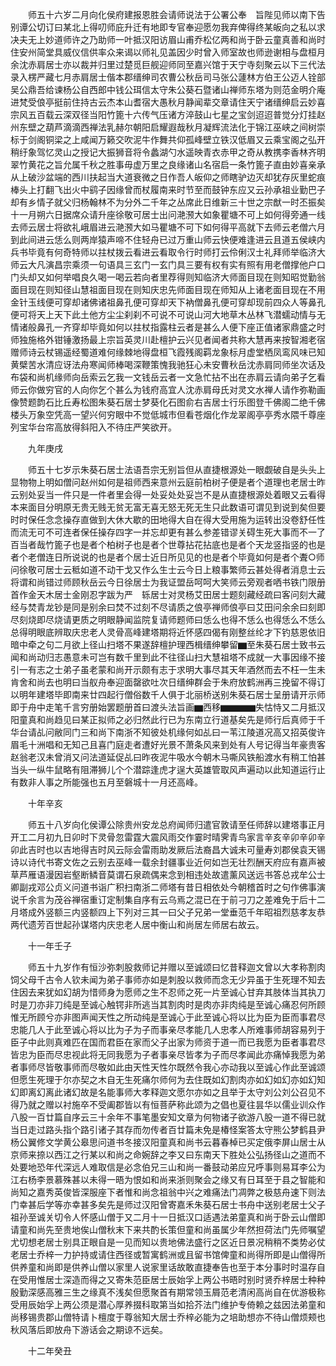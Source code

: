 <!-- { "loadSidebar": true } -->
　　师五十六岁二月向化侯府建报恩胜会请师说法于公署公奉　旨陛见师以南下告别谭公切订曰某北上得叨师庇升迁有地即专官奉迎愿勿我弃俾得终某皈向之私以求决夫无上妙道师许之乃助师一叶抵汉阳访眉山甫乔松亿两和尚于卧云童真善和尚时住安州简堂具威仪信供率众来谒以师礼见盖因少时曾入师室故也师逊谢相与盘桓月余沈赤肩居士亦以裁并归里过楚觅巨舰迎师同至嘉兴馆于天宁寺刻聚云以下三代法录入楞严藏七月赤肩居士偕本郡缙绅司农曹公秋岳司马张公蘧林方伯王公迈人铨部吴公鼎吾给谏杨公自西郎中钱公珥信太守朱公葵石暨诸山禅师东塔为则范金明介庵进梵受俍亭挺前住持古云杰本山耆宿大愚秋月静闻辈交章请住天宁诸缙绅启云妙喜宗风五百载云深双径当阳竹篦十六传气压诸方淬鼓山七星之宝剑迢迢普觉分灯挂赵州东壁之葫芦滴滴西禅法乳赫尔朝阳启耀遐哉秋月凝辉流法化于锦江巫峡之间树崇标于剑阁铜梁之上咸闻万籁交吹泥牛作舞共仰孤峰壁立铁汉低眉又云乘宝阁之弘开稍纡象驾忆灵山之授记大振狮音将令蠡湖勺水遥映青衣赤甲之奇从教携李香林齐明翠竹黄花之旨允属千秋之胜事毋虚万里之良缘诸山名宿启一条竹篦子直由妙喜亲承从上破沙盆端的西川扶起当大道衰微之日作吾人皈仰之师瞎驴边灭却犹存灰里蛇痕棒头上打翻飞出火中鹞子因缘曾而杖履南来时节至而鼓钟东应又云孙承祖业勤巴子却有乡情子就父归杨翰林不为分外二千年之丛席此日维新三十世之宗猷一时丕振矣十一月朔六日据席众请升座徐敬可居士出问滟滪大如象瞿塘不可上如何得旁通一线去师云居士将欲礼峨眉进云滟滪大如马瞿塘不可下如何得平高就下去师云老僧六月到此间进云恁么则两岸猿声啼不住轻舟已过万重山师云快便难逢进云且道五侯峡内兵书毕竟有何奇特师以拄杖拨云看进云看取令行时师打云伶俐汉士礼拜师举临济大师云大凡演昌宗乘须一句语具三玄门一玄门具三要有权有实有照有用老僧撑他户口门头却又如何举唱良久喝一喝云若向者里荐得则知临济大师面目现在则知昭觉勤翁面目现在则知径山慧祖面目现在则知庆忠先师面目现在师知从上诸老面目现在不用金针玉线便可穿却诸佛诸祖鼻孔便可穿却天下衲僧鼻孔便可穿却现前四众人等鼻孔便可将天上天下此土他方尘尘刹刹不可说不可说山河大地草木丛林飞潜蠕动情与无情诸般鼻孔一齐穿却毕竟如何以拄杖指露柱云者是甚么人便下座正值诸家鼎盛之时师独施格外钳锤激扬最上宗旨英灵川赴檀护云兴见者闻者共称大慧再来按智湘老宿赠师诗云杖锡遥经蜀道难何缘棘地得盘桓飞霞残阁羁龙象标月虚堂栖凤鸾风味已知黄檗苦水清应讶法舟寒闻师棒喝深鞭策愧我驰狂心未安曹秋岳沈赤肩同师坐次话及布袋和尚机缘师向岳索云乞我一文钱岳云者一文急忙拈不出在赤肩云请向弟子乞看师云你做穷官的人向你乞个甚么为钱府高宜人沈赤肩母氏对灵文水禅人请作弥勒画像赞题韵石比丘寿松图朱葵石居士梦葵化石图俞右吉居士行乐图登千佛阁二绝千佛楼头万象空凭高一望兴何穷眼中不觉低城市但看苍烟化作龙翠阁亭亭秀水隈千尊座列宝华台帘高放得斜阳入不待庄严笑欲开。

　　九年庚戌

　　师五十七岁示朱葵石居士法语吾宗无别旨但从直捷根源处一眼觑破自是头头上显物物上明如僧问赵州如何是祖师西来意州云庭前柏树子便是者个道理也老居士昨云别处妥当一件只是一件者里会得一处妥处处妥岂不是从直捷根源处着眼又云看得本来面目分明原无贵无贱无贫无富无喜无怒无死无生只此数语可谓见到说到矣但要时时保任念念操存直做到大休大歇的田地得大自在得大受用施为运转出没卷舒任性而流无可不可连者保任操存四字一并忘却更有甚么参差错谬关碍生死大事而不一了百当者哉竹篦子也是者个柏树子也是者个世尊拈花拈底也是者个天龙竖指竖的也是者个老僧连日所说说的也是者个居士近日所见见的也是者个毕竟如何是者个聻○师问徐敬可居士云秪如道不动干戈又作么生士云今日上粮事繁师云甚处得者消息士云将谓和尚错过师顾秋岳云今日徐居士为我证盟岳呵呵大笑师云旁观者哂书铁门限册首作金天木居士金刚忍字跋为严　轹居士对灵杨艾田居士题刻藏经疏曰客问刻大藏经与焚青龙钞是同是别余曰焚不过刻不尽请质之俍亭禅师俍亭曰艾田问余余曰刻即尽刻烧即尽烧请更质之明眼静闻监院复请师题师曰恁么也得不恁么也得恁么不恁么总得明眼底辨取庆忠老人灵骨高峰建塔期将近怀感四偈有刚整丝纶才下钓慈恩依旧暗中牵之句二月欲上径山扫塔不果遂辞檀护理西楫缙绅攀留▆至朱葵石居士致书云闻和尚动归志愚意未可岂有数千里到此不往径山扫大慧祖塔不成就一大事因缘不接引一有志之士弟子虽老蒙和尚开示颇有志于求明大事尽其天年酒然而去不枉一生未肯舍和尚去也明曰当舣舟奉迎面罄欲吐次日缙绅群会于朱府放鹤洲再三挽留不得订以明年建塔毕即南来廿四起行僧俗数千人俱于北丽桥送别朱葵石居士呈册请开示师即于舟中走笔千言穷册始罢题册首曰渡头法旨画▆西移▆▆▆▆失怙恃又二月抵汉阳童真和尚趋见曰某正拟师之必归然此行已为东南立行道基矣先是师行后真师于千华台请乩问敝同门三和尚下南浙不知彼处机缘何如乩曰一苇江陵道况高又招英俊许眉毛十洲唱和无知己且喜门庭走者遭好光景不萧条风来到处有人号记得当年豪贵客赵翁老汉未曾消又问法道延促乩曰昨夜泥牛吸水今朝木马嘶风铁船渡水有稍工怕甚当头一纵牛鼠略有阻滞狮儿个个潜踪逢虎才逞大英雄管取风声遍动以此知道运行止有数非人事之所能强也五月至磐城十一月还高峰。

　　十年辛亥

　　师五十八岁向化侯谭公除贵州安龙总府闻师归遣官敦请至任师辞以建塔事正月开工二月初九日卯时下灵骨忽雷霆大震风雨交作霎时晴霁青鸟家言辛亥辛卯辛卯辛卯此吉时也以吉地得吉时风云际会雷雨助发厥后法裔昌大诚未可量寿刘郡侯袁天锡诗以诗代书寄文佐之云别去巫峰一载余封疆事业近何如岂无壮烈酬天府应有嘉声被草芦雁语漫因岩壑断鳞音莫谓石泉疏偶来念到相违处故遣薰风送远书答总戎牟公士卿副戎邓公贞义问道书诣广积扫南浙二师塔有昔日相依处今朝稽首时之句作佛事演说千余言为茂谷禅宿重订定制集自序有云乌焉之混已在于前刁刀之差难免于后十二月塔成外竖额三内竖额四上下列对三其一曰父子兄弟一堂垂范千年昭祖烈慈孝友恭两代遗芳百世起孙谋塔内庆忠老人居中衡山和尚居左师居右故云。

　　十一年壬子

　　师五十九岁作有恒沙弥刺股救师记并赠以至诚颂曰忆昔释迦文曾以大孝称割肉饲父母千古令人钦未闻为弟子事师亦如是刺股以救师而念无少异虽于生死理不知去住因去来犹如幻胡为惜师身为愿师之生不忍师之死一片至诚心甘弃其肢体当其执刀时是刀亦非刀纯是至诚心触锷非所逃当其割肉时是肉亦非肉纯是至诚心痛忍何所顾惟无所顾兮亦非图声闻天性之所动纯是至诚心于此至诚心将以比为臣为臣而事君尽忠能几人于此至诚心将以比为子为子而事亲尽孝能几人忠孝人所难事师胡容易列于臣子中此则真难匹在国而君臣在家而父子出家为师资于道一而已我愿为臣者事君尽皆忠为臣而尽忠视此将无同我愿为子者事亲尽皆孝为子而尽孝闻此亦痛悼我愿为弟者事师尽皆敬事师而尽敬如此由天性天性尔既然令我心亦动我以至诚心作此至诚颂但愿生死理于尔亦契之木自无生死痛尔师何为去住既如幻割肉亦如幻如幻亦如幻知幻即离幻离此诸幻故是名能事师大孝释迦文愿尔亦如之且举于太守刘公刘公召见不得乃就之赠以衬施卒不受阖郡皆以有恒菩萨称此颂为之倡也夏往昙华以儒业训众作八股一百廿篇自序云三十余年不事笔墨安知文章为何物诸子欲游八股一道不得已就当日走过路头指个路引诸子其存而勿传者百廿篇未免是椿怪案答太守熊公梦鹤县尹杨公翼修文学黄公皋思问道书冬接汉阳童真和尚书云暮春棹已买定俄李屏山居士从京师来捺以西江之行某以和尚之命婉辞之李又曰东南天下胜处公弘扬径山之道而不处要地恐年代深远人难取信是必念伯兄三山和尚一番鼓动弟应兄呼事则易耳李公为江右杨李景慕殊甚以未得一晤为恨如和尚来浙则聚会之缘又有日耳至于县之智能和尚知之嘉秀英俊皆深服座下者惟和尚念祖翁中兴之难痛法门凋弊之极慈舟速下则法门幸甚后学等亦幸甚多矣先是师过汉阳曾寄嘉禾朱葵石居士书舟中送别老居士父子祖孙至诚关切令人怀感山僧于又二月十一日抵汉口适遇法弟童真和尚于卧云山僧即请童和尚先至贵地俟山僧秋末下来共酌长策但童和尚虽属少年然担荷法门先师嘱望尤切想老居士别具正眼自是一见而知以贵地佛法盛行之区近日景况稍稍不类势必仗老居士乔梓一力护持或请住西径或暂寓鹤洲或且留书馆俾童和尚得所即是山僧得所供养童和尚即是供养山僧以家里人说家里话故敢直捷奉告也至于本分事时时温存自在受用惟居士深造而得之又寄朱范臣居士辰始孚上两公书晤时别时贤乔梓居士种种殷勤深感高雅三生之缘真不浅矣但愿聚首有期常领玉屑范老清闲高尚自在优游极称受用辰始孚上两公须是潜心厚养掇科取第当如拾芥法门维护专倚赖之兹因法弟童和尚移锡贵郡山僧特请卜檀度于尊翁知大居士乔梓必能为之培助想亦不待山僧烦颊也秋风落后即放舟下游话会之期谅不远矣。

　　十二年癸丑

